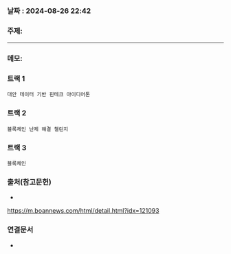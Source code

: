 
### 날짜 : 2024-08-26 22:42

### 주제: 

---
### 메모: 
### 트랙 1
	대안 데이터 기반 핀테크 아이디어톤

### 트랙 2
	블록체인 난제 해결 챌린지

### 트랙 3
	블록체인 

### 출처(참고문헌)
-
https://m.boannews.com/html/detail.html?idx=121093
### 연결문서
-